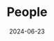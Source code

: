 ---
title: People
date: 2024-06-23

type: landing

sections:
  - block: people
    content:
      title: Meet the Team
      # Choose which groups/teams of users to display.
      #   Edit `user_groups` in each user's profile to add them to one or more of these groups.
      user_groups:
          - CEO
          - Barista Research Team
          - Intern & Trainee
      sort_by: Params.last_name
      sort_ascending: true
    design:
      show_interests: false
      show_role: true
      show_social: true
---